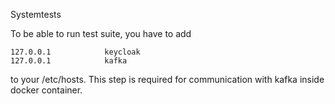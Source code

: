 Systemtests

To be able to run test suite, you have to add 
```
127.0.0.1            keycloak
127.0.0.1            kafka
```
to your /etc/hosts. This step is required for communication with kafka
inside docker container.